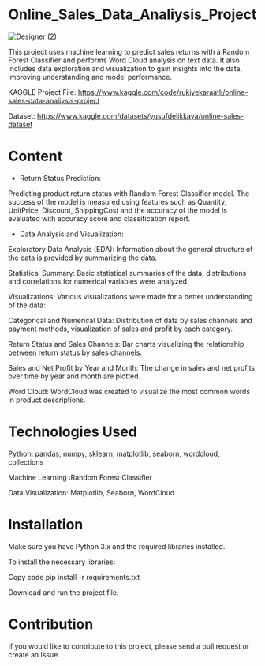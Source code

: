 
# Online_Sales_Data_Analiysis_Project

![Designer (2)](https://github.com/user-attachments/assets/cf342cee-14d2-496f-99a9-56293d221ec0)


 This project uses machine learning to predict sales returns with a Random Forest Classifier and performs Word Cloud analysis on text data. It also includes data exploration and visualization to gain insights into the data, improving understanding and model performance.

KAGGLE Project File: https://www.kaggle.com/code/rukiyekaraatli/online-sales-data-analiysis-project

Dataset: https://www.kaggle.com/datasets/yusufdelikkaya/online-sales-dataset

# Content

* Return Status Prediction:

Predicting product return status with Random Forest Classifier model.
The success of the model is measured using features such as Quantity, UnitPrice, Discount, ShippingCost and the accuracy of the model is evaluated with accuracy score and classification report.

* Data Analysis and Visualization:

Exploratory Data Analysis (EDA): Information about the general structure of the data is provided by summarizing the data.

Statistical Summary: Basic statistical summaries of the data, distributions and correlations for numerical variables were analyzed.

Visualizations: Various visualizations were made for a better understanding of the data:

Categorical and Numerical Data: Distribution of data by sales channels and payment methods, visualization of sales and profit by each category.

Return Status and Sales Channels: Bar charts visualizing the relationship between return status by sales channels.

Sales and Net Profit by Year and Month: The change in sales and net profits over time by year and month are plotted.

Word Cloud: WordCloud was created to visualize the most common words in product descriptions.

# Technologies Used
Python: pandas, numpy, sklearn, matplotlib, seaborn, wordcloud, collections

Machine Learning :Random Forest Classifier

Data Visualization: Matplotlib, Seaborn, WordCloud

# Installation
Make sure you have Python 3.x and the required libraries installed.

To install the necessary libraries:

Copy code
pip install -r requirements.txt

Download and run the project file.

# Contribution
If you would like to contribute to this project, please send a pull request or create an issue.
